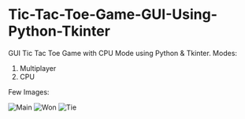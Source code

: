 # Tic-Tac-Toe-Game-GUI-Using-Python-Tkinter
GUI Tic Tac Toe Game with CPU Mode using Python &amp; Tkinter.
Modes:
1) Multiplayer
2) CPU

Few Images:


![Main](https://github.com/harshnagar/Tic-Tac-Toe-Game-GUI-Using-Python-Tkinter/assets/35253819/e3080164-8b8b-4968-a722-f5d373bcc41c)
![Won](https://github.com/harshnagar/Tic-Tac-Toe-Game-GUI-Using-Python-Tkinter/assets/35253819/aeac3f53-783b-4756-8601-ee232ff9ed18)
![Tie](https://github.com/harshnagar/Tic-Tac-Toe-Game-GUI-Using-Python-Tkinter/assets/35253819/36a0ceca-3d2d-41f0-94b8-1497fcd45aea)
